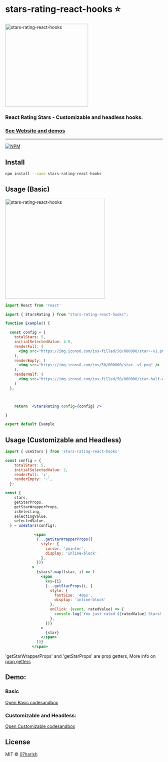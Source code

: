 # stars-rating-react-hooks ⭐️
<img width="265" alt="stars-rating-react-hooks" src="https://user-images.githubusercontent.com/27046938/111029678-f390b180-8423-11eb-9497-e8ab2e797686.png">

### React Rating Stars - Customizable and headless hooks.

### [See Website and demos](https://stars-rating-react-hooks.netlify.app/)

***
[![NPM](https://img.shields.io/npm/v/stars-rating-react-hooks.svg)](https://www.npmjs.com/package/stars-rating-react-hooks)

## Install

```bash
npm install --save stars-rating-react-hooks
```

## Usage (Basic)

<img width="319" alt="stars-rating-react-hooks" src="https://user-images.githubusercontent.com/27046938/111029635-bd533200-8423-11eb-9160-6acc095ec140.png">

```jsx
import React from 'react'

import { StarsRating } from "stars-rating-react-hooks";

function Example() {

  const config = {
    totalStars: 5,
    initialSelectedValue: 4.5,
    renderFull: (
      <img src="https://img.icons8.com/ios-filled/50/000000/star--v1.png" />
    ),
    renderEmpty: (
      <img src="https://img.icons8.com/ios/50/000000/star--v1.png" />
    ),
    renderHalf: (
      <img src="https://img.icons8.com/ios-filled/50/000000/star-half-empty.png" />
    )
  };



    return  <StarsRating config={config} />

}

export default Example

```
## Usage (Customizable and Headless)


```jsx
import { useStars } from 'stars-rating-react-hooks'

const config = {
    totalStars: 5,
    initialSelectedValue: 2,
    renderFull: '★',
    renderEmpty: '☆',
  };

const {
    stars,
    getStarProps,
    getStarWrapperProps,
    isSelecting,
    selectingValue,
    selectedValue,
  } = useStars(config);

             <span
              {...getStarWrapperProps({
                style: {
                  cursor: 'pointer',
                  display: 'inline-block'
                },
              })}
            >
              {stars?.map((star, i) => (
                <span
                  key={i}
                  {...getStarProps(i, {
                    style: {
                      fontSize: '40px',
                      display: 'inline-block'
                    },
                    onClick: (event, ratedValue) => {
                      console.log(`You just rated ${ratedValue} Stars!!`);
                    },
                  })}
                >
                  {star}
                </span>
              ))}
            </span>

  ```

'getStarWrapperProps' and 'getStarProps' are prop getters, More info on [prop getters](https://kentcdodds.com/blog/how-to-give-rendering-control-to-users-with-prop-getters)

## Demo:

### Basic
[Open Basic codesandbox](https://codesandbox.io/s/stars-rating-react-hooks-c936v?file=/src/App.js)

### Customizable and Headless:

[Open Customizable codesandbox](
https://codesandbox.io/s/stars-rating-react-hooksadvanced-7xnuw?file=/src/App.js)


## License

MIT © [07harish](https://github.com/07harish)
